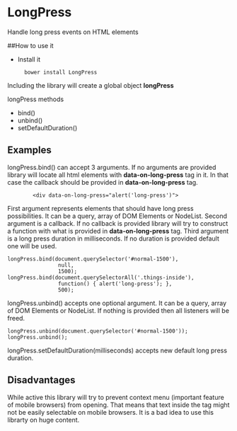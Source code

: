 # LongPress
Handle long press events on HTML elements

##How to use it
- Install it 
    
    
        bower install LongPress
    
    
Including the library will create a global object __**longPress**__ 

longPress methods
 
 - bind()
 - unbind()
 - setDefaultDuration()
 
## Examples
longPress.bind() can accept 3 arguments. If no arguments are provided library will locate all html elements with __data-on-long-press__ tag in it. In that case the callback should be provided in __data-on-long-press__ tag. 

            <div data-on-long-press="alert('long-press')">

First argument represents elements that should have long press possibilities. It can be a query, array of DOM Elements or NodeList.
Second argument is a callback. If no callback is provided library will try to construct a function with what is provided in __data-on-long-press__ tag.
Third argument is a long press duration in milliseconds. If no duration is provided default one will be used.

    longPress.bind(document.querySelector('#normal-1500'), 
                    null, 
                    1500);
    longPress.bind(document.querySelectorAll('.things-inside'), 
                    function() { alert('long-press'); },
                    500);

longPress.unbind() accepts one optional argument. It can be a query, array of DOM Elements or NodeList. If nothing is provided then all listeners will be freed. 

    longPress.unbind(document.querySelector('#normal-1500'));
    longPress.unbind();

longPress.setDefaultDuration(milliseconds) accepts new default long press duration.

## Disadvantages

While active this library will try to prevent context menu (important feature of mobile browsers) from opening. 
That means that text inside the tag might not be easily selectable 
on mobile browsers. It is a bad idea to use this librarty on huge content.

